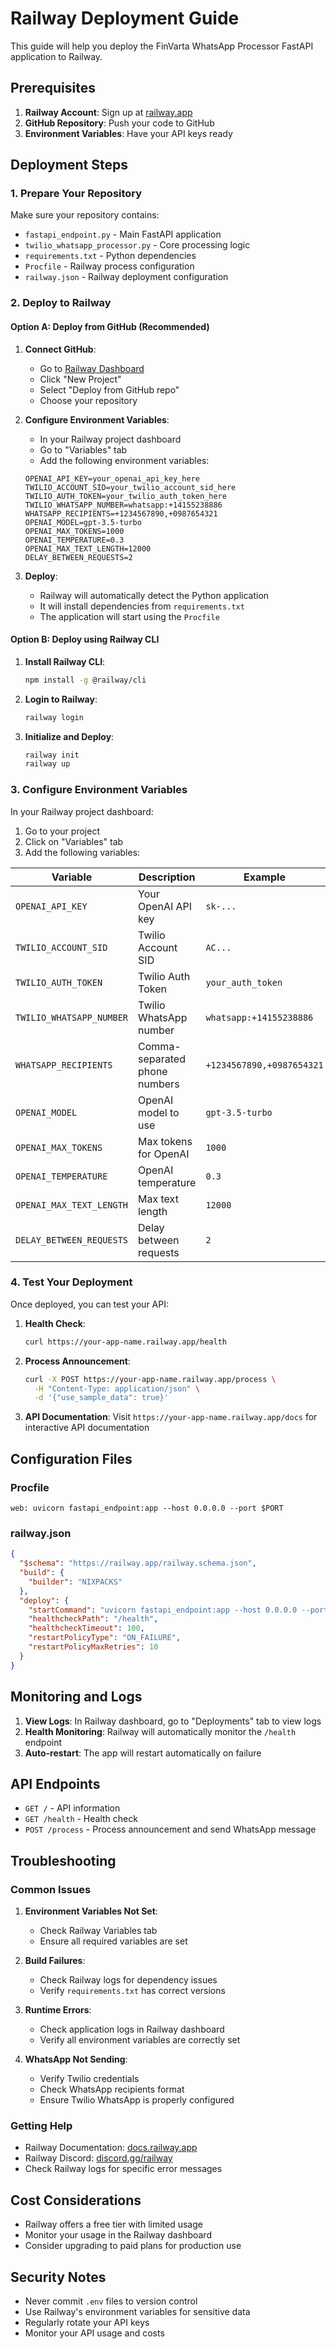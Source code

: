 # Railway Deployment Guide

This guide will help you deploy the FinVarta WhatsApp Processor FastAPI application to Railway.

## Prerequisites

1. **Railway Account**: Sign up at [railway.app](https://railway.app)
2. **GitHub Repository**: Push your code to GitHub
3. **Environment Variables**: Have your API keys ready

## Deployment Steps

### 1. Prepare Your Repository

Make sure your repository contains:
- `fastapi_endpoint.py` - Main FastAPI application
- `twilio_whatsapp_processor.py` - Core processing logic
- `requirements.txt` - Python dependencies
- `Procfile` - Railway process configuration
- `railway.json` - Railway deployment configuration

### 2. Deploy to Railway

#### Option A: Deploy from GitHub (Recommended)

1. **Connect GitHub**:
   - Go to [Railway Dashboard](https://railway.app/dashboard)
   - Click "New Project"
   - Select "Deploy from GitHub repo"
   - Choose your repository

2. **Configure Environment Variables**:
   - In your Railway project dashboard
   - Go to "Variables" tab
   - Add the following environment variables:

   ```
   OPENAI_API_KEY=your_openai_api_key_here
   TWILIO_ACCOUNT_SID=your_twilio_account_sid_here
   TWILIO_AUTH_TOKEN=your_twilio_auth_token_here
   TWILIO_WHATSAPP_NUMBER=whatsapp:+14155238886
   WHATSAPP_RECIPIENTS=+1234567890,+0987654321
   OPENAI_MODEL=gpt-3.5-turbo
   OPENAI_MAX_TOKENS=1000
   OPENAI_TEMPERATURE=0.3
   OPENAI_MAX_TEXT_LENGTH=12000
   DELAY_BETWEEN_REQUESTS=2
   ```

3. **Deploy**:
   - Railway will automatically detect the Python application
   - It will install dependencies from `requirements.txt`
   - The application will start using the `Procfile`

#### Option B: Deploy using Railway CLI

1. **Install Railway CLI**:
   ```bash
   npm install -g @railway/cli
   ```

2. **Login to Railway**:
   ```bash
   railway login
   ```

3. **Initialize and Deploy**:
   ```bash
   railway init
   railway up
   ```

### 3. Configure Environment Variables

In your Railway project dashboard:

1. Go to your project
2. Click on "Variables" tab
3. Add the following variables:

| Variable | Description | Example |
|----------|-------------|---------|
| `OPENAI_API_KEY` | Your OpenAI API key | `sk-...` |
| `TWILIO_ACCOUNT_SID` | Twilio Account SID | `AC...` |
| `TWILIO_AUTH_TOKEN` | Twilio Auth Token | `your_auth_token` |
| `TWILIO_WHATSAPP_NUMBER` | Twilio WhatsApp number | `whatsapp:+14155238886` |
| `WHATSAPP_RECIPIENTS` | Comma-separated phone numbers | `+1234567890,+0987654321` |
| `OPENAI_MODEL` | OpenAI model to use | `gpt-3.5-turbo` |
| `OPENAI_MAX_TOKENS` | Max tokens for OpenAI | `1000` |
| `OPENAI_TEMPERATURE` | OpenAI temperature | `0.3` |
| `OPENAI_MAX_TEXT_LENGTH` | Max text length | `12000` |
| `DELAY_BETWEEN_REQUESTS` | Delay between requests | `2` |

### 4. Test Your Deployment

Once deployed, you can test your API:

1. **Health Check**:
   ```bash
   curl https://your-app-name.railway.app/health
   ```

2. **Process Announcement**:
   ```bash
   curl -X POST https://your-app-name.railway.app/process \
     -H "Content-Type: application/json" \
     -d '{"use_sample_data": true}'
   ```

3. **API Documentation**:
   Visit `https://your-app-name.railway.app/docs` for interactive API documentation

## Configuration Files

### Procfile
```
web: uvicorn fastapi_endpoint:app --host 0.0.0.0 --port $PORT
```

### railway.json
```json
{
  "$schema": "https://railway.app/railway.schema.json",
  "build": {
    "builder": "NIXPACKS"
  },
  "deploy": {
    "startCommand": "uvicorn fastapi_endpoint:app --host 0.0.0.0 --port $PORT",
    "healthcheckPath": "/health",
    "healthcheckTimeout": 100,
    "restartPolicyType": "ON_FAILURE",
    "restartPolicyMaxRetries": 10
  }
}
```

## Monitoring and Logs

1. **View Logs**: In Railway dashboard, go to "Deployments" tab to view logs
2. **Health Monitoring**: Railway will automatically monitor the `/health` endpoint
3. **Auto-restart**: The app will restart automatically on failure

## API Endpoints

- `GET /` - API information
- `GET /health` - Health check
- `POST /process` - Process announcement and send WhatsApp message

## Troubleshooting

### Common Issues

1. **Environment Variables Not Set**:
   - Check Railway Variables tab
   - Ensure all required variables are set

2. **Build Failures**:
   - Check Railway logs for dependency issues
   - Verify `requirements.txt` has correct versions

3. **Runtime Errors**:
   - Check application logs in Railway dashboard
   - Verify all environment variables are correctly set

4. **WhatsApp Not Sending**:
   - Verify Twilio credentials
   - Check WhatsApp recipients format
   - Ensure Twilio WhatsApp is properly configured

### Getting Help

- Railway Documentation: [docs.railway.app](https://docs.railway.app)
- Railway Discord: [discord.gg/railway](https://discord.gg/railway)
- Check Railway logs for specific error messages

## Cost Considerations

- Railway offers a free tier with limited usage
- Monitor your usage in the Railway dashboard
- Consider upgrading to paid plans for production use

## Security Notes

- Never commit `.env` files to version control
- Use Railway's environment variables for sensitive data
- Regularly rotate your API keys
- Monitor your API usage and costs
